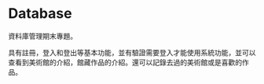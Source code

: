# Database
資料庫管理期末專題。
<p>具有註冊，登入和登出等基本功能，並有驗證需要登入才能使用系統功能，並可以查看到美術館的介紹，館藏作品的介紹。還可以記錄去過的美術館或是喜歡的作品。</p>
